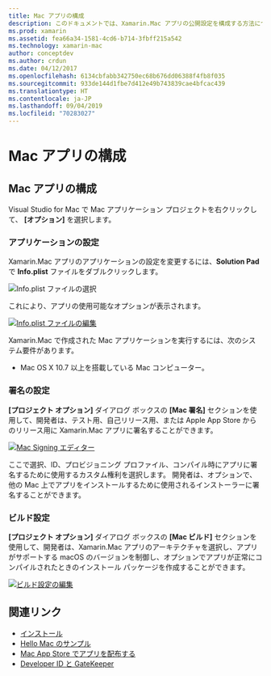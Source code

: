 ```yaml
---
title: Mac アプリの構成
description: このドキュメントでは、Xamarin.Mac アプリの公開設定を構成する方法について説明します。 アプリケーション設定、署名設定、ビルド設定について説明します。
ms.prod: xamarin
ms.assetid: fea66a34-1581-4cd6-b714-3fbff215a542
ms.technology: xamarin-mac
author: conceptdev
ms.author: crdun
ms.date: 04/12/2017
ms.openlocfilehash: 6134cbfabb342750ec68b676dd06388f4fb8f035
ms.sourcegitcommit: 933de144d1fbe7d412e49b743839cae4bfcac439
ms.translationtype: HT
ms.contentlocale: ja-JP
ms.lasthandoff: 09/04/2019
ms.locfileid: "70283027"
---
```

# <a name="mac-app-configuration"></a>Mac アプリの構成

## <a name="mac-app-configuration"></a>Mac アプリの構成

Visual Studio for Mac で Mac アプリケーション プロジェクトを右クリックして、 **[オプション]** を選択します。

### <a name="application-settings"></a>アプリケーションの設定

Xamarin.Mac アプリのアプリケーションの設定を変更するには、**Solution Pad** で **Info.plist** ファイルをダブルクリックします。

![Info.plist ファイルの選択](app-configuration-images/config04.png "Info.plist ファイルの選択")

これにより、アプリの使用可能なオプションが表示されます。

 [![Info.plist ファイルの編集](app-configuration-images/config01.png "Info.plist ファイルの編集")](app-configuration-images/config01-large.png#lightbox)

Xamarin.Mac で作成された Mac アプリケーションを実行するには、次のシステム要件があります。

- Mac OS X 10.7 以上を搭載している Mac コンピューター。

### <a name="signing-settings"></a>署名の設定

**[プロジェクト オプション]** ダイアログ ボックスの **[Mac 署名]** セクションを使用して、開発者は、テスト用、自己リリース用、または Apple App Store からのリリース用に Xamarin.Mac アプリに署名することができます。

[![Mac Signing エディター](app-configuration-images/config02.png "Mac Signing エディター")](app-configuration-images/config02-large.png#lightbox)

ここで選択、ID、プロビジョニング プロファイル、コンパイル時にアプリに署名するために使用するカスタム権利を選択します。 開発者は、オプションで、他の Mac 上でアプリをインストールするために使用されるインストーラーに署名することができます。

### <a name="build-settings"></a>ビルド設定

**[プロジェクト オプション]** ダイアログ ボックスの **[Mac ビルド]** セクションを使用して、開発者は、Xamarin.Mac アプリのアーキテクチャを選択し、アプリがサポートする macOS のバージョンを制御し、オプションでアプリが正常にコンパイルされたときのインストール パッケージを作成することができます。

 [![ビルド設定の編集](app-configuration-images/config03.png "ビルド設定の編集")](app-configuration-images/config03-large.png#lightbox)

## <a name="related-links"></a>関連リンク

- [インストール](/visualstudio/mac/installation/)
- [Hello Mac のサンプル](~/mac/get-started/hello-mac.md)
- [Mac App Store でアプリを配布する](https://developer.apple.com/devcenter/mac/checklist/)
- [Developer ID と GateKeeper](https://developer.apple.com/resources/developer-id/)
